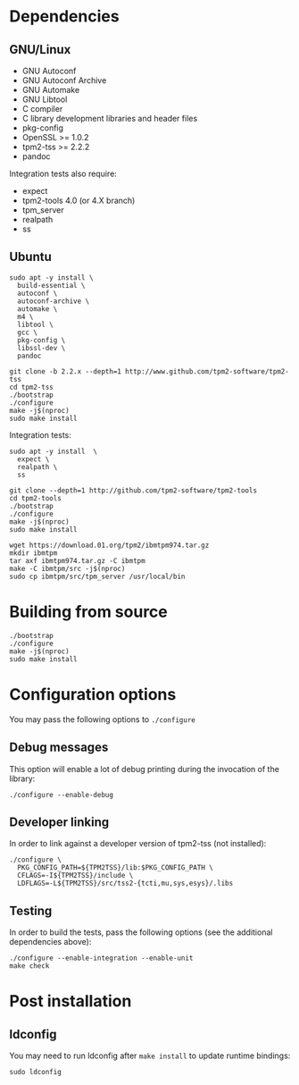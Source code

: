 # Dependencies

## GNU/Linux
* GNU Autoconf
* GNU Autoconf Archive
* GNU Automake
* GNU Libtool
* C compiler
* C library development libraries and header files
* pkg-config
* OpenSSL >= 1.0.2
* tpm2-tss >= 2.2.2
* pandoc

Integration tests also require:
* expect
* tpm2-tools 4.0 (or 4.X branch)
* tpm_server
* realpath
* ss

## Ubuntu
```
sudo apt -y install \
  build-essential \
  autoconf \
  autoconf-archive \
  automake \
  m4 \
  libtool \
  gcc \
  pkg-config \
  libssl-dev \
  pandoc

git clone -b 2.2.x --depth=1 http://www.github.com/tpm2-software/tpm2-tss
cd tpm2-tss
./bootstrap
./configure
make -j$(nproc)
sudo make install
```

Integration tests:
```
sudo apt -y install  \
  expect \
  realpath \
  ss

git clone --depth=1 http://github.com/tpm2-software/tpm2-tools
cd tpm2-tools
./bootstrap
./configure
make -j$(nproc)
sudo make install

wget https://download.01.org/tpm2/ibmtpm974.tar.gz
mkdir ibmtpm
tar axf ibmtpm974.tar.gz -C ibmtpm
make -C ibmtpm/src -j$(nproc)
sudo cp ibmtpm/src/tpm_server /usr/local/bin
```

# Building from source
```
./bootstrap
./configure
make -j$(nproc)
sudo make install
```

# Configuration options
You may pass the following options to `./configure`

## Debug messages
This option will enable a lot of debug printing during the invocation of the
library:
```
./configure --enable-debug
```

## Developer linking
In order to link against a developer version of tpm2-tss (not installed):
```
./configure \
  PKG_CONFIG_PATH=${TPM2TSS}/lib:$PKG_CONFIG_PATH \
  CFLAGS=-I${TPM2TSS}/include \
  LDFLAGS=-L${TPM2TSS}/src/tss2-{tcti,mu,sys,esys}/.libs 
```

## Testing
In order to build the tests, pass the following options
(see the additional dependencies above):
```
./configure --enable-integration --enable-unit
make check
```

# Post installation

## ldconfig
You may need to run ldconfig after `make install` to update runtime bindings:
```
sudo ldconfig
```
